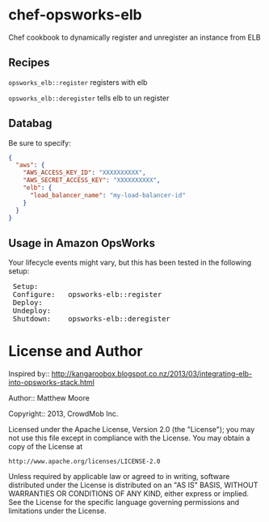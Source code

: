 chef-opsworks-elb
=================

Chef cookbook to dynamically register and unregister an instance from ELB

Recipes
------------------

`opsworks_elb::register` registers with elb

`opsworks_elb::deregister` tells elb to un register

Databag
-------------------
Be sure to specify: 
```json
{ 
  "aws": {
    "AWS_ACCESS_KEY_ID": "XXXXXXXXXX",
    "AWS_SECRET_ACCESS_KEY": "XXXXXXXXXX",
    "elb": { 
      "load_balancer_name": "my-load-balancer-id"
    }
  }
}
```

Usage in Amazon OpsWorks
-------------------------
Your lifecycle events might vary, but this has been tested in the following setup:

<pre>
 Setup:
 Configure:   opsworks-elb::register
 Deploy: 
 Undeploy: 
 Shutdown:    opsworks-elb::deregister
</pre>

License and Author
===============================

Inspired by:: http://kangaroobox.blogspot.co.nz/2013/03/integrating-elb-into-opsworks-stack.html

Author:: Matthew Moore

Copyright:: 2013, CrowdMob Inc.


Licensed under the Apache License, Version 2.0 (the "License"); you may not use this file except in compliance with the License. You may obtain a copy of the License at

    http://www.apache.org/licenses/LICENSE-2.0

Unless required by applicable law or agreed to in writing, software distributed under the License is distributed on an "AS IS" BASIS, WITHOUT WARRANTIES OR CONDITIONS OF ANY KIND, either express or implied. See the License for the specific language governing permissions and limitations under the License.
